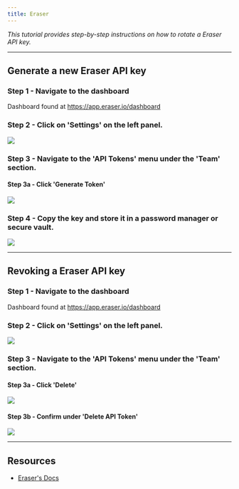 ```yaml
---
title: Eraser
---
```


_This tutorial provides step-by-step instructions on how to rotate a Eraser API key._

---

## Generate a new Eraser API key

### Step 1 - Navigate to the dashboard
Dashboard found at <https://app.eraser.io/dashboard>

### Step 2 - Click on 'Settings' on the left panel.

![](/images/eraser/1.png)

### Step 3 - Navigate to the 'API Tokens' menu under the 'Team' section.

#### Step 3a - Click 'Generate Token'

![](/images/eraser/4.png)

### Step 4 - Copy the key and store it in a password manager or secure vault.

![](/images/Eraser/3.png)

---

## Revoking a Eraser API key

### Step 1 - Navigate to the dashboard
Dashboard found at <https://app.eraser.io/dashboard>


### Step 2 - Click on 'Settings' on the left panel.

![](/images/eraser/1.png)

### Step 3 - Navigate to the 'API Tokens' menu under the 'Team' section.

#### Step 3a - Click 'Delete'

![](/images/eraser/2.png)

#### Step 3b - Confirm under 'Delete API Token'

![](/images/eraser/3.png)

---

## Resources

- [Eraser's Docs](https://docs.eraser.io/docs/eraser-api)
